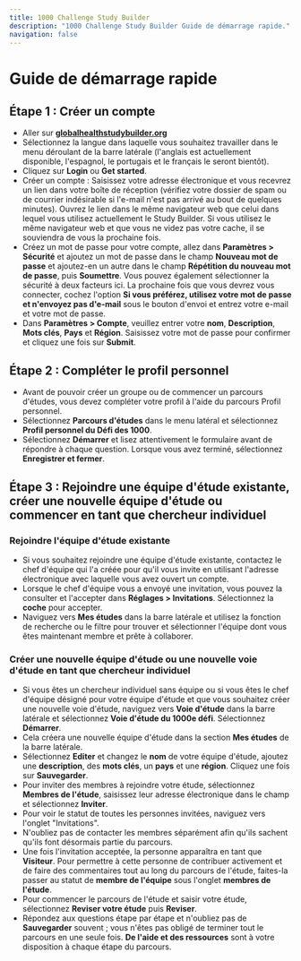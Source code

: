 ```yaml
---
title: 1000 Challenge Study Builder
description: "1000 Challenge Study Builder Guide de démarrage rapide."
navigation: false
---
```

# Guide de démarrage rapide

## Étape 1 : Créer un compte
- Aller sur **[globalhealthstudybuilder.org](/)**
- Sélectionnez la langue dans laquelle vous souhaitez travailler dans le menu déroulant de la barre latérale (l'anglais est actuellement disponible, l'espagnol, le portugais et le français le seront bientôt).
- Cliquez sur **Login** ou **Get started**.
- Créer un compte : Saisissez votre adresse électronique et vous recevrez un lien dans votre boîte de réception (vérifiez votre dossier de spam ou de courrier indésirable si l'e-mail n'est pas arrivé au bout de quelques minutes). Ouvrez le lien dans le même navigateur web que celui dans lequel vous utilisez actuellement le Study Builder. Si vous utilisez le même navigateur web et que vous ne videz pas votre cache, il se souviendra de vous la prochaine fois.
- Créez un mot de passe pour votre compte, allez dans **Paramètres > Sécurité** et ajoutez un mot de passe dans le champ **Nouveau mot de passe** et ajoutez-en un autre dans le champ **Répétition du nouveau mot de passe**, puis **Soumettre**. Vous pouvez également sélectionner la sécurité à deux facteurs ici. La prochaine fois que vous devrez vous connecter, cochez l'option **Si vous préférez, utilisez votre mot de passe et n'envoyez pas d'e-mail** sous le bouton d'envoi et entrez votre e-mail et votre mot de passe.
- Dans **Paramètres > Compte**, veuillez entrer votre **nom**, **Description**, **Mots clés**, **Pays** et **Région**. Saisissez votre mot de passe pour confirmer et cliquez une fois sur **Submit**.

## Étape 2 : Compléter le profil personnel
- Avant de pouvoir créer un groupe ou de commencer un parcours d'études, vous devez compléter votre profil à l'aide du parcours Profil personnel.
- Sélectionnez **Parcours d'études** dans le menu latéral et sélectionnez **Profil personnel du Défi des 1000**.
- Sélectionnez **Démarrer** et lisez attentivement le formulaire avant de répondre à chaque question. Lorsque vous avez terminé, sélectionnez **Enregistrer et fermer**.

## Étape 3 : Rejoindre une équipe d'étude existante, créer une nouvelle équipe d'étude ou commencer en tant que chercheur individuel

### Rejoindre l'équipe d'étude existante
- Si vous souhaitez rejoindre une équipe d'étude existante, contactez le chef d'équipe qui l'a créée pour qu'il vous invite en utilisant l'adresse électronique avec laquelle vous avez ouvert un compte. 
- Lorsque le chef d'équipe vous a envoyé une invitation, vous pouvez la consulter et l'accepter dans **Réglages > Invitations**. Sélectionnez la **coche** pour accepter. 
- Naviguez vers **Mes études** dans la barre latérale et utilisez la fonction de recherche ou le filtre pour trouver et sélectionner l'équipe dont vous êtes maintenant membre et prête à collaborer.

### Créer une nouvelle équipe d'étude ou une nouvelle voie d'étude en tant que chercheur individuel
- Si vous êtes un chercheur individuel sans équipe ou si vous êtes le chef d'équipe désigné pour votre équipe d'étude et que vous souhaitez créer une nouvelle voie d'étude, naviguez vers **Voie d'étude** dans la barre latérale et sélectionnez **Voie d'étude du 1000e défi**. Sélectionnez **Démarrer**.
- Cela créera une nouvelle équipe d'étude dans la section **Mes études** de la barre latérale. 
- Sélectionnez **Editer** et changez le **nom** de votre équipe d'étude, ajoutez une **description**, des **mots clés**, un **pays** et une **région**. Cliquez une fois sur **Sauvegarder**.
- Pour inviter des membres à rejoindre votre étude, sélectionnez **Membres de l'étude**, saisissez leur adresse électronique dans le champ et sélectionnez **Inviter**.
- Pour voir le statut de toutes les personnes invitées, naviguez vers l'onglet "Invitations".
- N'oubliez pas de contacter les membres séparément afin qu'ils sachent qu'ils font désormais partie du parcours.
- Une fois l'invitation acceptée, la personne apparaîtra en tant que **Visiteur**. Pour permettre à cette personne de contribuer activement et de faire des commentaires tout au long du parcours de l'étude, faites-la passer au statut de **membre de l'équipe** sous l'onglet **membres de l'étude**.
- Pour commencer le parcours de l'étude et saisir votre étude, sélectionnez **Reviser votre étude** puis **Reviser**.
- Répondez aux questions étape par étape et n'oubliez pas de **Sauvegarder** souvent ; vous n'êtes pas obligé de terminer tout le parcours en une seule fois. **De l'aide et des ressources** sont à votre disposition à chaque étape du parcours.
